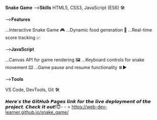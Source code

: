 𝐒𝐧𝐚𝐤𝐞 𝐆𝐚𝐦𝐞
-->𝐒𝐤𝐢𝐥𝐥𝐬 
HTML5, CSS3, JavaScript (ES6) 🛠️

-->𝐅𝐞𝐚𝐭𝐮𝐫𝐞𝐬

...Interactive Snake Game 🎮
...Dynamic food generation 🍎
...Real-time score tracking 📈

-->𝐉𝐚𝐯𝐚𝐒𝐜𝐫𝐢𝐩𝐭

...Canvas API for game rendering 🖼️
...Keyboard controls for snake movement ⌨️
...Game pause and resume functionality ⏸️▶️

-->𝐓𝐨𝐨𝐥𝐬

VS Code, DevTools, Git 🛠️


𝙃𝙚𝙧𝙚'𝙨 𝙩𝙝𝙚 𝙂𝙞𝙩𝙃𝙪𝙗 𝙋𝙖𝙜𝙚𝙨 𝙡𝙞𝙣𝙠 𝙛𝙤𝙧 𝙩𝙝𝙚 𝙡𝙞𝙫𝙚 𝙙𝙚𝙥𝙡𝙤𝙮𝙢𝙚𝙣𝙩 𝙤𝙛 𝙩𝙝𝙚 𝙥𝙧𝙤𝙟𝙚𝙘𝙩. 𝘾𝙝𝙚𝙘𝙠 𝙞𝙩 𝙤𝙪𝙩!😇- - > https://web-dev-learner.github.io/snake_game/
